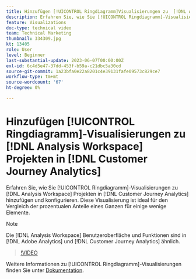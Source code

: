 ```yaml
---
title: Hinzufügen [!UICONTROL Ringdiagramm]Visualisierungen zu  [!DNL Analysis Workspace]  Projekten
description: Erfahren Sie, wie Sie [!UICONTROL Ringdiagramm]-Visualisierungen zu  [!DNL Analysis Workspace]  in  [!DNL Customer Journey Analytics].
feature: Visualizations
doc-type: technical video
team: Technical Marketing
thumbnail: 334309.jpg
kt: 13405
role: User
level: Beginner
last-substantial-update: 2023-06-07T00:00:00Z
exl-id: 6c4d5e47-37dd-453f-b59a-c21dbc5a30cd
source-git-commit: 1a23bfa0e22a8201c4e39131fafe09573c829ce7
workflow-type: tm+mt
source-wordcount: '67'
ht-degree: 0%

---
```


# Hinzufügen [!UICONTROL Ringdiagramm]-Visualisierungen zu [!DNL Analysis Workspace] Projekten in [!DNL Customer Journey Analytics]

Erfahren Sie, wie Sie [!UICONTROL Ringdiagramm]-Visualisierungen zu [!DNL Analysis Workspace] Projekten in [!DNL Customer Journey Analytics] hinzufügen und konfigurieren. Diese Visualisierung ist ideal für den Vergleich der prozentualen Anteile eines Ganzen für einige wenige Elemente.

>[!NOTE]
>
>Die [!DNL Analysis Workspace] Benutzeroberfläche und Funktionen sind in [!DNL Adobe Analytics] und [!DNL Customer Journey Analytics] ähnlich.

>[!VIDEO](https://video.tv.adobe.com/v/334309/?quality=12&learn=on)

Weitere Informationen zu [!UICONTROL Ringdiagramm]-Visualisierungen finden Sie unter [Dokumentation](https://experienceleague.adobe.com/docs/analytics-platform/using/cja-workspace/visualizations/donut.html).
